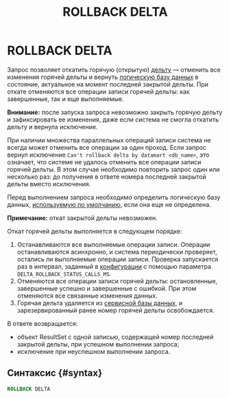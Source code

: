 ﻿---
layout: default
title: ROLLBACK DELTA
nav_order: 29
parent: Запросы SQL+
grand_parent: Справочная информация
has_children: false
has_toc: false
---

# ROLLBACK DELTA

Запрос позволяет откатить горячую (открытую) [дельту](../../../overview/main_concepts/delta/delta.md) — 
отменить все изменения горячей дельты и вернуть [логическую базу данных](../../../overview/main_concepts/logical_db/logical_db.md)
в состояние, актуальное на момент последней закрытой дельты. При откате отменяются все операции записи горячей
дельты: как завершенные, так и еще выполняемые.

**Внимание:** после запуска запроса невозможно закрыть горячую дельту и зафиксировать ее изменения, даже если 
система не смогла откатить дельту и вернула исключение.

При наличии множества параллельных операций записи система не всегда может отменить все операции за один проход.
Если запрос вернул исключение `Can't rollback delta by datamart <db_name>`, это означает, что системе не удалось 
отменить все операции записи горячей дельты. В этом случае необходимо повторить запрос один или несколько раз: до 
получения в ответе номера последней закрытой дельты вместо исключения.

Перед выполнением запроса необходимо определить логическую базу данных, [используемую по умолчанию](../../../working_with_system/other_features/default_db_set-up/default_db_set-up.md),
если она еще не определена.

**Примечание:** откат закрытой дельты невозможен.

Откат горячей дельты выполняется в следующем порядке:
1. Останавливаются все выполняемые операции записи. Операции останавливаются асинхронно, и система периодически 
   проверяет, остались ли выполняемые операции записи. Проверка запускается раз в интервал, заданный 
   в [конфигурации](../../../maintenance/configuration/configuration.md) с помощью параметра
   `DELTA_ROLLBACK_STATUS_CALLS_MS`.
2. Отменяются все операции записи горячей дельты: остановленные, завершенные успешно и завершенные с ошибкой. 
   При этом отменяются все связанные изменения данных.
3. Горячая дельта удаляется из [сервисной базы данных](../../../overview/main_concepts/service_db/service_db.md),
   и зарезервированный ранее номер горячей дельты освобождается.

В ответе возвращается:
*   объект ResultSet c одной записью, содержащей номер последней закрытой дельты, при успешном выполнении 
    запроса;
*   исключение при неуспешном выполнении запроса.

## Синтаксис {#syntax}

```sql
ROLLBACK DELTA
```